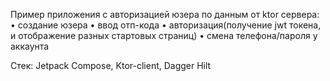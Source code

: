 Пример приложения с авторизацией юзера по данным от ktor сервера: 
• создание юзера
• ввод отп-кода
• авторизация(получение jwt токена, и отображение разных стартовых страниц)
• смена телефона/пароля у аккаунта

Стек: Jetpack Compose, Ktor-client, Dagger Hilt

